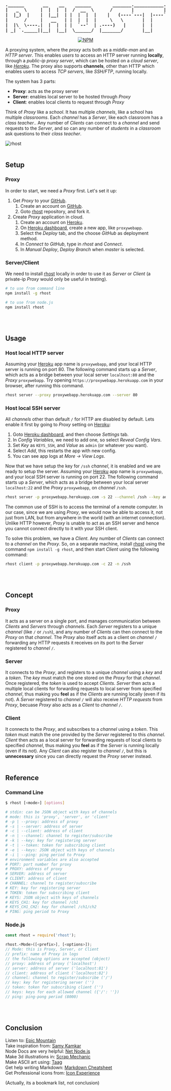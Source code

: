 <b align="center">
<pre>
.______       __    __    ______        _______.___________.
|   _  \     |  |  |  |  /  __  \      /       |           |
|  |_)  |    |  |__|  | |  |  |  |    |   (----`---|  |----`
|      /     |   __   | |  |  |  |     \   \       |  |     
|  |\  \----.|  |  |  | |  `--'  | .----)   |      |  |     
| _| `._____||__|  |__|  \______/  |_______/       |__|     
</pre>
</b>
<p align="center">
  <a href="https://nodei.co/npm/rhost/">
    <img alt="NPM" src="https://nodei.co/npm/rhost.png">
  </a>
</p>

A proxying system, where the *proxy* acts both as a *middle-man* and an
*HTTP server*. This enables *users* to access an HTTP server running
**locally**, through a *public-ip proxy server*, which can be hosted on a
*cloud server*, like *[Heroku]*. The proxy also supports **channels**, other
than HTTP which enables users to access *TCP servers*, like *SSH/FTP*,
running locally.

The system has 3 parts:
- **Proxy**: acts as the proxy server
- **Server**: enables local server to be hosted through *Proxy*
- **Client**: enables local clients to request through *Proxy*

Think of *Proxy* like a *school*. It has multiple *channels*, like a school has
multiple *classrooms*. Each *channel* has a *Server*, like each classroom has a
*class teacher*.. Any number of *Clients* can connect to a *channel* and send
requests to the *Server*, and so can any number of *students* in a *classroom*
ask questions to their *class teacher*.

![rhost](http://oi63.tinypic.com/2uqm5bl.jpg)
<br><br>


## Setup

### Proxy

In order to start, we need a *Proxy* first. Let's set it up:
1. Get *Proxy* to your [GitHub].
    1. Create an account on [GitHub].
    2. Goto [rhost] repository, and fork it.
2. Create *Proxy* application in cloud.
    1. Create an account on [Heroku].
    2. On [Heroku dashboard], create a new app, like `proxywebapp`.
    3. Select the *Deploy* tab, and the choose *GitHub* as deployment method.
    4. In *Connect to GitHub*, type in *rhost* and *Connect*.
    5. In *Manual Deploy*, *Deploy Branch* when *master* is selected.

### Server/Client

We need to install [rhost] locally in order to use it as *Server* or *Client*
(a private-ip *Proxy* would only be useful in testing).

```bash
# to use from command line
npm install -g rhost

# to use from node.js
npm install rhost
```
<br><br>


## Usage

### Host local HTTP server

Assuming your [Heroku] app name is `proxywebapp`, and your local HTTP server is
running on port 80. The following command starts up a *Server*, which acts as a
bridge between your local server `localhost:80` and the *Proxy* `proxywebapp`.
Try opening `https://proxywebapp.herokuapp.com` in your browser, after running
this command.

```bash
rhost server --proxy proxywebapp.herokuapp.com --server 80
```

### Host local SSH server

All *channels* other than default `/` for HTTP are disabled by default. Lets
enable it first by going to *Proxy* setting on [Heroku]:
1. Goto [Heroku dashboard], and then choose *Settings* tab.
2. In *Config Variables*, we need to add one, so select *Reveal Config Vars*.
3. Set *Key* as `KEYS_SSH`, and *Value* as `admin` (or whatever you want).
4. Select *Add*, this restarts the app with new config.
5. You can see app logs at *More -> View Logs*.

Now that we have setup the key for `/ssh` *channel*, it is enabled and we are
ready to setup the server. Assuming your [Heroku] app name is `proxywebapp`,
and your local SSH server is running on port 22. The following command starts
up a *Server*, which acts as a bridge between your local server `localhost:22`
and the *Proxy* `proxywebapp`, on *channel* `/ssh`.

```bash
rhost server -p proxywebapp.herokuapp.com -s 22 --channel /ssh --key admin
```

The common use of SSH is to access the terminal of a remote computer. In our
case, since we are using *Proxy*, we would now be able to access it, not just
from LAN, but from anywhere in the world (with an internet connection). Unlike
HTTP however, *Proxy* is unable to act as an SSH server and hence you cannot
connect directly to it with your SSH client.

To solve this problem, we have a *Client*. Any number of *Clients* can connect
to a *channel* on the *Proxy*. So, on a separate machine, install [rhost] using
the command `npm install -g rhost`, and then start *Client* using the following
command:

```bash
rhost client -p proxywebapp.herokuapp.com -c 22 -n /ssh
```
<br><br>


## Concept

### Proxy

It acts as a server on a single port, and manages communication between
*Clients* and *Servers* through *channels*. Each *Server* registers to a unique
*channel* (like `/` or `/ssh`), and any number of *Clients* can then connect to
the *Proxy* on that *channel*. The *Proxy* also itself acts as a client on
*channel* `/` forwarding any HTTP requests it receives on its port to the
*Server* registered to *channel* `/`.

### Server

It connects to the *Proxy*, and registers to a unique *channel* using a *key*
and a *token*. The *key* must match the one stored on the *Proxy* for that
*channel*. Once registered, the *token* is used to accept *Clients*. *Server*
then acts a multiple local clients for forwarding requests to local server from
specified *channel*, thus making you **feel** as if the *Clients* are running
locally (even if its not). A *Server* registered to *channel* `/` will also
receive *HTTP requests* from *Proxy*, becuase *Proxy* also acts as a *Client*
to *channel* `/`.

### Client

It connects to the *Proxy*, and subscribes to a *channel* using a *token*. This
*token* must match the one provided by the *Server* registered to this
*channel*. *Client* then acts as a local server for forwarding requests of
local clients to specified *channel*, thus making you **feel** as if the
*Server* is running locally (even if its not). Any *Client* can also register
to *channel* `/`, but this is **unnecessary** since you can directly request
the *Proxy* server instead.
<br><br>


## Reference

### Command Line

```bash
$ rhost [<mode>] [options]

# stdin: can be JSON object with keys of channels
# mode: this is 'proxy', 'server', or 'client'
# -p | --proxy: address of proxy
# -s | --server: address of server
# -c | --client: address of client
# -n | --channel: channel to register/subscribe
# -k | --key: key for registering server
# -t | --token: token for subscribing client
# -e | --keys: JSON object with keys of channels
# -i | --ping: ping period to Proxy
# environment variables are also accepted
# PORT: port number for proxy
# PROXY: address of proxy
# SERVER: address of server
# CLIENT: address of client
# CHANNEL: channel to register/subscribe
# KEY: key for registering server
# TOKEN: token for subscribing client
# KEYS: JSON object with keys of channels
# KEYS_CH1: key for channel /ch1
# KEYS_CH1_CH2: key for channel /ch1/ch2
# PING: ping period to Proxy
```

### Node.js

```javascript
const rhost = require('rhost');

rhost.<Mode>([<prefix>], [<options>]);
// Mode: this is Proxy, Server, or Client
// prefix: name of Proxy in logs
// the following options are accepted (object)
// proxy: address of proxy ('localhost')
// server: address of server ('localhost:81')
// client: address of client ('localhost:82')
// channel: channel to register/subscribe ('/')
// key: key for registering server ('')
// token: token for subscribing client ('')
// keys: keys for each allowed channel ({'/': ''})
// ping: ping-pong period (8000)
```
<br><br>


## Conclusion

Listen to: [Epic Mountain]<br>
Take inspiration from: [Samy Kamkar]<br>
Node Docs are very helpful: [Net Node.js]<br>
Make 3d illustrations in: [Scrap Mechanic]<br>
Make ASCII art using: [Taag]<br>
Get help writing Markdown: [Markdown Cheatsheet]<br>
Get Professional icons from: [Icon Experience]<br>

(Actually, its a bookmark list, not conclusion)

[GitHub]: https://github.com
[Heroku]: https://www.heroku.com
[rhost]: https://github.com/nodef/rhost
[Heroku dashboard]: https://dashboard.heroku.com/apps
[Epic Mountain]:https://soundcloud.com/epicmountain
[Samy Kamkar]: https://samy.pl
[Net Node.js]: https://nodejs.org/api/net.html
[Scrap Mechanic]: http://scrapmechanic.com
[Taag]: http://patorjk.com/software/taag
[Markdown Cheatsheet]: https://github.com/adam-p/markdown-here/wiki/Markdown-Cheatsheet
[Icon Experience]: https://www.iconexperience.com

